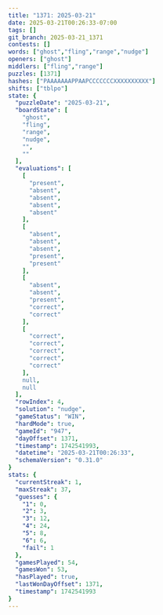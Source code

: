 ```yaml
---
title: "1371: 2025-03-21"
date: 2025-03-21T00:26:33-07:00
tags: []
git_branch: 2025-03-21_1371
contests: []
words: ["ghost","fling","range","nudge"]
openers: ["ghost"]
middlers: ["fling","range"]
puzzles: [1371]
hashes: ["PAAAAAAAPPAAPCCCCCCCXXXXXXXXXX"]
shifts: ["tblpo"]
state: {
  "puzzleDate": "2025-03-21",
  "boardState": [
    "ghost",
    "fling",
    "range",
    "nudge",
    "",
    ""
  ],
  "evaluations": [
    [
      "present",
      "absent",
      "absent",
      "absent",
      "absent"
    ],
    [
      "absent",
      "absent",
      "absent",
      "present",
      "present"
    ],
    [
      "absent",
      "absent",
      "present",
      "correct",
      "correct"
    ],
    [
      "correct",
      "correct",
      "correct",
      "correct",
      "correct"
    ],
    null,
    null
  ],
  "rowIndex": 4,
  "solution": "nudge",
  "gameStatus": "WIN",
  "hardMode": true,
  "gameId": "947",
  "dayOffset": 1371,
  "timestamp": 1742541993,
  "datetime": "2025-03-21T00:26:33",
  "schemaVersion": "0.31.0"
}
stats: {
  "currentStreak": 1,
  "maxStreak": 37,
  "guesses": {
    "1": 0,
    "2": 3,
    "3": 12,
    "4": 24,
    "5": 8,
    "6": 6,
    "fail": 1
  },
  "gamesPlayed": 54,
  "gamesWon": 53,
  "hasPlayed": true,
  "lastWonDayOffset": 1371,
  "timestamp": 1742541993
}
---
```

<!-- more -->
